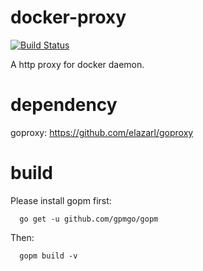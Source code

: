 docker-proxy
============
[![Build Status](https://drone.io/github.com/dockboard/docker-proxy/status.png)](https://drone.io/github.com/dockboard/docker-proxy/latest)

A http proxy for docker daemon.


dependency
==========

goproxy: https://github.com/elazarl/goproxy


build
=====

Please install gopm first:

```
  go get -u github.com/gpmgo/gopm
```

Then:

```
  gopm build -v
```
